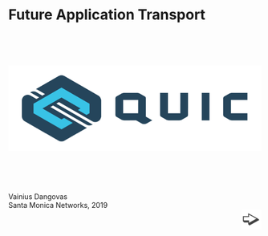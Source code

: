 # Future Application Transport 
<br> 
<br>
<br>

![Title logo](../illustrations/quic.png "QUIC https://quicwg.org/asset/badge.png")

<br>
<br>
<br>

Vainius Dangovas  
Santa Monica Networks, 2019  
<a href="./slide2.md"><img align="right" src="../illustrations/right.png" width="40" height="40" title="Next slide" alt="Next slide"></a>